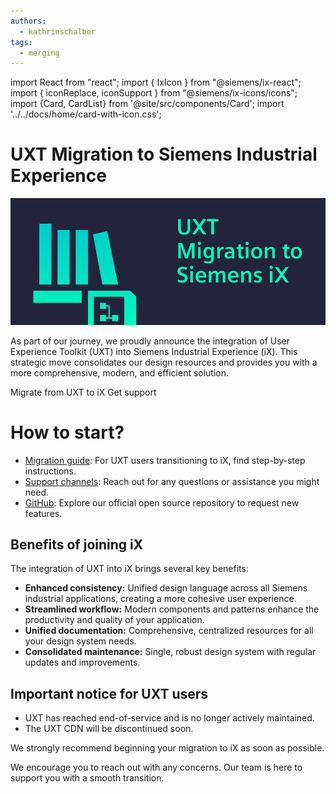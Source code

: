 ```yaml
---
authors:
  - kathrinschalber
tags:
  - merging
---
```


import React from "react";
import { IxIcon } from "@siemens/ix-react";
import { iconReplace, iconSupport } from "@siemens/ix-icons/icons";
import {Card, CardList} from '@site/src/components/Card';
import '../../docs/home/card-with-icon.css';

# UXT Migration to Siemens Industrial Experience

![banner](./2025_uxt.png)

As part of our journey, we proudly announce the integration of User Experience Toolkit (UXT) into Siemens Industrial Experience (iX). This strategic move consolidates our design resources and provides you with a more comprehensive, modern, and efficient solution.

<CardList>
 <Card link="home/migrate/uxt"><IxIcon className="Card_Icon" name={iconReplace} size="16"></IxIcon> Migrate from UXT to iX</Card>
 <Card link="support/contact-us"><IxIcon className="Card_Icon" name={iconSupport} size="16"></IxIcon>Get support</Card>
</CardList>

<!-- truncate -->

# How to start?

- [Migration guide](/docs/home/migration/uxt): For UXT users transitioning to iX, find step-by-step instructions.
- [Support channels](/docs/home/support/contact-us): Reach out for any questions or assistance you might need.
- [GitHub](https://github.com/siemens/ix/issues): Explore our official open source repository to request new features.

## Benefits of joining iX

The integration of UXT into iX brings several key benefits:

- **Enhanced consistency:** Unified design language across all Siemens industrial applications, creating a more cohesive user experience.
- **Streamlined workflow:** Modern components and patterns enhance the productivity and quality of your application.
- **Unified documentation:** Comprehensive, centralized resources for all your design system needs.
- **Consolidated maintenance:** Single, robust design system with regular updates and improvements.

## Important notice for UXT users

- UXT has reached end-of-service and is no longer actively maintained.
- The UXT CDN will be discontinued soon.

We strongly recommend beginning your migration to iX as soon as possible.

We encourage you to reach out with any concerns. Our team is here to support you with a smooth transition.